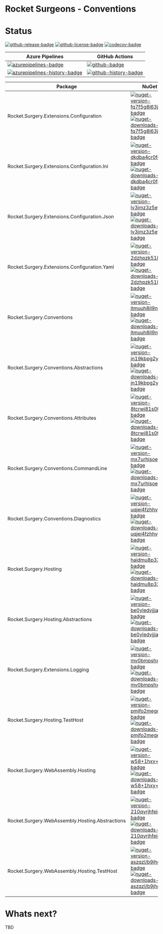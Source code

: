 # Rocket Surgeons - Conventions

# Status
<!-- badges -->
[![github-release-badge]][github-release]
[![github-license-badge]][github-license]
[![codecov-badge]][codecov]
<!-- badges -->

<!-- history badges -->
| Azure Pipelines | GitHub Actions |
| --------------- | -------------- |
| [![azurepipelines-badge]][azurepipelines] | [![github-badge]][github] |
| [![azurepipelines-history-badge]][azurepipelines-history] | [![github-history-badge]][github] |
<!-- history badges -->

<!-- nuget packages -->
| Package | NuGet |
| ------- | ----- |
| Rocket.Surgery.Extensions.Configuration | [![nuget-version-fq7f5g8l63jq-badge]![nuget-downloads-fq7f5g8l63jq-badge]][nuget-fq7f5g8l63jq] |
| Rocket.Surgery.Extensions.Configuration.Ini | [![nuget-version-dkdba4cr0feq-badge]![nuget-downloads-dkdba4cr0feq-badge]][nuget-dkdba4cr0feq] |
| Rocket.Surgery.Extensions.Configuration.Json | [![nuget-version-lv3jmz3z5eyq-badge]![nuget-downloads-lv3jmz3z5eyq-badge]][nuget-lv3jmz3z5eyq] |
| Rocket.Surgery.Extensions.Configuration.Yaml | [![nuget-version-2dzhpzk51l4w-badge]![nuget-downloads-2dzhpzk51l4w-badge]][nuget-2dzhpzk51l4w] |
| Rocket.Surgery.Conventions | [![nuget-version-jtmuuh8il9ng-badge]![nuget-downloads-jtmuuh8il9ng-badge]][nuget-jtmuuh8il9ng] |
| Rocket.Surgery.Conventions.Abstractions | [![nuget-version-jn19kbpg2y2w-badge]![nuget-downloads-jn19kbpg2y2w-badge]][nuget-jn19kbpg2y2w] |
| Rocket.Surgery.Conventions.Attributes | [![nuget-version-8tcrwi81s0tq-badge]![nuget-downloads-8tcrwi81s0tq-badge]][nuget-8tcrwi81s0tq] |
| Rocket.Surgery.Conventions.CommandLine | [![nuget-version-mx7urhisoegw-badge]![nuget-downloads-mx7urhisoegw-badge]][nuget-mx7urhisoegw] |
| Rocket.Surgery.Conventions.Diagnostics | [![nuget-version-uqjej4fzhhvg-badge]![nuget-downloads-uqjej4fzhhvg-badge]][nuget-uqjej4fzhhvg] |
| Rocket.Surgery.Hosting | [![nuget-version-haidmu8p33tw-badge]![nuget-downloads-haidmu8p33tw-badge]][nuget-haidmu8p33tw] |
| Rocket.Surgery.Hosting.Abstractions | [![nuget-version-be0yledvjjja-badge]![nuget-downloads-be0yledvjjja-badge]][nuget-be0yledvjjja] |
| Rocket.Surgery.Extensions.Logging | [![nuget-version-mv0bmpshxltg-badge]![nuget-downloads-mv0bmpshxltg-badge]][nuget-mv0bmpshxltg] |
| Rocket.Surgery.Hosting.TestHost | [![nuget-version-pmjfo2mege7q-badge]![nuget-downloads-pmjfo2mege7q-badge]][nuget-pmjfo2mege7q] |
| Rocket.Surgery.WebAssembly.Hosting | [![nuget-version-w58+1hxy+jdq-badge]![nuget-downloads-w58+1hxy+jdq-badge]][nuget-w58+1hxy+jdq] |
| Rocket.Surgery.WebAssembly.Hosting.Abstractions | [![nuget-version-210qyrjhfeiq-badge]![nuget-downloads-210qyrjhfeiq-badge]][nuget-210qyrjhfeiq] |
| Rocket.Surgery.WebAssembly.Hosting.TestHost | [![nuget-version-aszqzl/b9jhq-badge]![nuget-downloads-aszqzl/b9jhq-badge]][nuget-aszqzl/b9jhq] |
<!-- nuget packages -->

# Whats next?
TBD

<!-- generated references -->
[github-release]: https://github.com/RocketSurgeonsGuild/Conventions/releases/latest
[github-release-badge]: https://img.shields.io/github/release/RocketSurgeonsGuild/Conventions.svg?logo=github&style=flat "Latest Release"
[github-license]: https://github.com/RocketSurgeonsGuild/Conventions/blob/master/LICENSE
[github-license-badge]: https://img.shields.io/github/license/RocketSurgeonsGuild/Conventions.svg?style=flat "License"
[codecov]: https://codecov.io/gh/RocketSurgeonsGuild/Conventions
[codecov-badge]: https://img.shields.io/codecov/c/github/RocketSurgeonsGuild/Conventions.svg?color=E03997&label=codecov&logo=codecov&logoColor=E03997&style=flat "Code Coverage"
[azurepipelines]: https://rocketsurgeonsguild.visualstudio.com/Libraries/_build/latest?definitionId=7&branchName=master
[azurepipelines-badge]: https://img.shields.io/azure-devops/build/rocketsurgeonsguild/Libraries/7.svg?color=98C6FF&label=azure%20pipelines&logo=azuredevops&logoColor=98C6FF&style=flat "Azure Pipelines Status"
[azurepipelines-history]: https://rocketsurgeonsguild.visualstudio.com/Libraries/_build?definitionId=7&branchName=master
[azurepipelines-history-badge]: https://buildstats.info/azurepipelines/chart/rocketsurgeonsguild/Libraries/7?includeBuildsFromPullRequest=false "Azure Pipelines History"
[github]: https://github.com/RocketSurgeonsGuild/Conventions/actions?query=workflow%3Aci
[github-badge]: https://img.shields.io/github/workflow/status/RocketSurgeonsGuild/Conventions/ci.svg?label=github&logo=github&color=b845fc&logoColor=b845fc&style=flat "GitHub Actions Status"
[github-history-badge]: https://buildstats.info/github/chart/RocketSurgeonsGuild/Conventions?includeBuildsFromPullRequest=false "GitHub Actions History"
[nuget-fq7f5g8l63jq]: https://www.nuget.org/packages/Rocket.Surgery.Extensions.Configuration/
[nuget-version-fq7f5g8l63jq-badge]: https://img.shields.io/nuget/v/Rocket.Surgery.Extensions.Configuration.svg?color=004880&logo=nuget&style=flat-square "NuGet Version"
[nuget-downloads-fq7f5g8l63jq-badge]: https://img.shields.io/nuget/dt/Rocket.Surgery.Extensions.Configuration.svg?color=004880&logo=nuget&style=flat-square "NuGet Downloads"
[nuget-dkdba4cr0feq]: https://www.nuget.org/packages/Rocket.Surgery.Extensions.Configuration.Ini/
[nuget-version-dkdba4cr0feq-badge]: https://img.shields.io/nuget/v/Rocket.Surgery.Extensions.Configuration.Ini.svg?color=004880&logo=nuget&style=flat-square "NuGet Version"
[nuget-downloads-dkdba4cr0feq-badge]: https://img.shields.io/nuget/dt/Rocket.Surgery.Extensions.Configuration.Ini.svg?color=004880&logo=nuget&style=flat-square "NuGet Downloads"
[nuget-lv3jmz3z5eyq]: https://www.nuget.org/packages/Rocket.Surgery.Extensions.Configuration.Json/
[nuget-version-lv3jmz3z5eyq-badge]: https://img.shields.io/nuget/v/Rocket.Surgery.Extensions.Configuration.Json.svg?color=004880&logo=nuget&style=flat-square "NuGet Version"
[nuget-downloads-lv3jmz3z5eyq-badge]: https://img.shields.io/nuget/dt/Rocket.Surgery.Extensions.Configuration.Json.svg?color=004880&logo=nuget&style=flat-square "NuGet Downloads"
[nuget-2dzhpzk51l4w]: https://www.nuget.org/packages/Rocket.Surgery.Extensions.Configuration.Yaml/
[nuget-version-2dzhpzk51l4w-badge]: https://img.shields.io/nuget/v/Rocket.Surgery.Extensions.Configuration.Yaml.svg?color=004880&logo=nuget&style=flat-square "NuGet Version"
[nuget-downloads-2dzhpzk51l4w-badge]: https://img.shields.io/nuget/dt/Rocket.Surgery.Extensions.Configuration.Yaml.svg?color=004880&logo=nuget&style=flat-square "NuGet Downloads"
[nuget-jtmuuh8il9ng]: https://www.nuget.org/packages/Rocket.Surgery.Conventions/
[nuget-version-jtmuuh8il9ng-badge]: https://img.shields.io/nuget/v/Rocket.Surgery.Conventions.svg?color=004880&logo=nuget&style=flat-square "NuGet Version"
[nuget-downloads-jtmuuh8il9ng-badge]: https://img.shields.io/nuget/dt/Rocket.Surgery.Conventions.svg?color=004880&logo=nuget&style=flat-square "NuGet Downloads"
[nuget-jn19kbpg2y2w]: https://www.nuget.org/packages/Rocket.Surgery.Conventions.Abstractions/
[nuget-version-jn19kbpg2y2w-badge]: https://img.shields.io/nuget/v/Rocket.Surgery.Conventions.Abstractions.svg?color=004880&logo=nuget&style=flat-square "NuGet Version"
[nuget-downloads-jn19kbpg2y2w-badge]: https://img.shields.io/nuget/dt/Rocket.Surgery.Conventions.Abstractions.svg?color=004880&logo=nuget&style=flat-square "NuGet Downloads"
[nuget-8tcrwi81s0tq]: https://www.nuget.org/packages/Rocket.Surgery.Conventions.Attributes/
[nuget-version-8tcrwi81s0tq-badge]: https://img.shields.io/nuget/v/Rocket.Surgery.Conventions.Attributes.svg?color=004880&logo=nuget&style=flat-square "NuGet Version"
[nuget-downloads-8tcrwi81s0tq-badge]: https://img.shields.io/nuget/dt/Rocket.Surgery.Conventions.Attributes.svg?color=004880&logo=nuget&style=flat-square "NuGet Downloads"
[nuget-mx7urhisoegw]: https://www.nuget.org/packages/Rocket.Surgery.Conventions.CommandLine/
[nuget-version-mx7urhisoegw-badge]: https://img.shields.io/nuget/v/Rocket.Surgery.Conventions.CommandLine.svg?color=004880&logo=nuget&style=flat-square "NuGet Version"
[nuget-downloads-mx7urhisoegw-badge]: https://img.shields.io/nuget/dt/Rocket.Surgery.Conventions.CommandLine.svg?color=004880&logo=nuget&style=flat-square "NuGet Downloads"
[nuget-uqjej4fzhhvg]: https://www.nuget.org/packages/Rocket.Surgery.Conventions.Diagnostics/
[nuget-version-uqjej4fzhhvg-badge]: https://img.shields.io/nuget/v/Rocket.Surgery.Conventions.Diagnostics.svg?color=004880&logo=nuget&style=flat-square "NuGet Version"
[nuget-downloads-uqjej4fzhhvg-badge]: https://img.shields.io/nuget/dt/Rocket.Surgery.Conventions.Diagnostics.svg?color=004880&logo=nuget&style=flat-square "NuGet Downloads"
[nuget-haidmu8p33tw]: https://www.nuget.org/packages/Rocket.Surgery.Hosting/
[nuget-version-haidmu8p33tw-badge]: https://img.shields.io/nuget/v/Rocket.Surgery.Hosting.svg?color=004880&logo=nuget&style=flat-square "NuGet Version"
[nuget-downloads-haidmu8p33tw-badge]: https://img.shields.io/nuget/dt/Rocket.Surgery.Hosting.svg?color=004880&logo=nuget&style=flat-square "NuGet Downloads"
[nuget-be0yledvjjja]: https://www.nuget.org/packages/Rocket.Surgery.Hosting.Abstractions/
[nuget-version-be0yledvjjja-badge]: https://img.shields.io/nuget/v/Rocket.Surgery.Hosting.Abstractions.svg?color=004880&logo=nuget&style=flat-square "NuGet Version"
[nuget-downloads-be0yledvjjja-badge]: https://img.shields.io/nuget/dt/Rocket.Surgery.Hosting.Abstractions.svg?color=004880&logo=nuget&style=flat-square "NuGet Downloads"
[nuget-mv0bmpshxltg]: https://www.nuget.org/packages/Rocket.Surgery.Extensions.Logging/
[nuget-version-mv0bmpshxltg-badge]: https://img.shields.io/nuget/v/Rocket.Surgery.Extensions.Logging.svg?color=004880&logo=nuget&style=flat-square "NuGet Version"
[nuget-downloads-mv0bmpshxltg-badge]: https://img.shields.io/nuget/dt/Rocket.Surgery.Extensions.Logging.svg?color=004880&logo=nuget&style=flat-square "NuGet Downloads"
[nuget-pmjfo2mege7q]: https://www.nuget.org/packages/Rocket.Surgery.Hosting.TestHost/
[nuget-version-pmjfo2mege7q-badge]: https://img.shields.io/nuget/v/Rocket.Surgery.Hosting.TestHost.svg?color=004880&logo=nuget&style=flat-square "NuGet Version"
[nuget-downloads-pmjfo2mege7q-badge]: https://img.shields.io/nuget/dt/Rocket.Surgery.Hosting.TestHost.svg?color=004880&logo=nuget&style=flat-square "NuGet Downloads"
[nuget-w58+1hxy+jdq]: https://www.nuget.org/packages/Rocket.Surgery.WebAssembly.Hosting/
[nuget-version-w58+1hxy+jdq-badge]: https://img.shields.io/nuget/v/Rocket.Surgery.WebAssembly.Hosting.svg?color=004880&logo=nuget&style=flat-square "NuGet Version"
[nuget-downloads-w58+1hxy+jdq-badge]: https://img.shields.io/nuget/dt/Rocket.Surgery.WebAssembly.Hosting.svg?color=004880&logo=nuget&style=flat-square "NuGet Downloads"
[nuget-210qyrjhfeiq]: https://www.nuget.org/packages/Rocket.Surgery.WebAssembly.Hosting.Abstractions/
[nuget-version-210qyrjhfeiq-badge]: https://img.shields.io/nuget/v/Rocket.Surgery.WebAssembly.Hosting.Abstractions.svg?color=004880&logo=nuget&style=flat-square "NuGet Version"
[nuget-downloads-210qyrjhfeiq-badge]: https://img.shields.io/nuget/dt/Rocket.Surgery.WebAssembly.Hosting.Abstractions.svg?color=004880&logo=nuget&style=flat-square "NuGet Downloads"
[nuget-aszqzl/b9jhq]: https://www.nuget.org/packages/Rocket.Surgery.WebAssembly.Hosting.TestHost/
[nuget-version-aszqzl/b9jhq-badge]: https://img.shields.io/nuget/v/Rocket.Surgery.WebAssembly.Hosting.TestHost.svg?color=004880&logo=nuget&style=flat-square "NuGet Version"
[nuget-downloads-aszqzl/b9jhq-badge]: https://img.shields.io/nuget/dt/Rocket.Surgery.WebAssembly.Hosting.TestHost.svg?color=004880&logo=nuget&style=flat-square "NuGet Downloads"
<!-- generated references -->

<!-- nuke-data
github:
  owner: RocketSurgeonsGuild
  repository: Conventions
azurepipelines:
  account: rocketsurgeonsguild
  teamproject: Libraries
  builddefinition: 7
-->